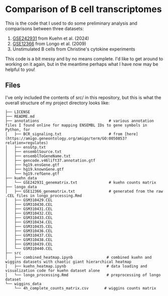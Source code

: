 # Comparison of B cell transcriptomes

This is the code that I used to do some preliminary analysis and comparisons between three datasets:

1. [GSE242931](https://www.ncbi.nlm.nih.gov/geo/query/acc.cgi?acc=GSM7775222) from Kuehn et al. (2024) 
2. [GSE12366](https://www.ncbi.nlm.nih.gov/geo/query/acc.cgi?acc=GSE12366) from Longo et al. (2009)
3. Unstimulated B cells from Christine's cytokine experiments

This code is a bit messy and by no means complete. I'd like to get around to working on it again, but in the meantime perhaps what I have now may be helpful to you!

## Files
I've only included the contents of src/ in this repository, but this is what the overall structure of my project directory looks like:
```
├── LICENSE
├── README.md
├── annotations                               # various annotation files I found online for mapping ENSEMBL IDs to gene symbols in Python, for 
│   ├── BCR_signaling.txt                     # from [here](https://amigo.geneontology.org/amigo/term/GO:0050853?relation=regulates)
│   ├── ensGtp.txt
│   ├── ensemblSource.txt
│   ├── ensemblToGeneName.txt
│   ├── gencode.v46lift37.annotation.gtf
│   ├── hg19.ensGene.gtf
│   ├── hg19.knownGene.gtf
│   └── hg19.refGene.gtf
├── kuehn_data
│   └── GSE242931_genematrix.txt              # kuehn counts matrix
├── longo_data
│   ├── GSE12366_genematrix.txt               # generated from the raw .CEL files in longo_processing.Rmd
│   ├── GSM310429.CEL
│   ├── GSM310430.CEL
│   ├── GSM310431.CEL
│   ├── GSM310432.CEL
│   ├── GSM310433.CEL
│   ├── GSM310434.CEL
│   ├── GSM310435.CEL
│   ├── GSM310436.CEL
│   ├── GSM310437.CEL
│   ├── GSM310438.CEL
│   ├── GSM310439.CEL
│   └── GSM310440.CEL
├── src
│   ├── combined_heatmap.ipynb               # combined kuehn and wiggins datasets with chaotic giant hierarchical heatmap
│   ├── kuehn_heatmap.ipynb                  # data loading and visualization code for kuehn dataset alone
│   └── longo_processing.Rmd                 # preprocessing of longo dataset
└── wiggins_data
    └── 4h_complete_counts_matrix.csv       # wiggins counts matrix
```
